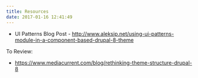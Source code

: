 ```yaml
---
title: Resources
date: 2017-01-16 12:41:49
---
```


* UI Patterns Blog Post - http://www.aleksip.net/using-ui-patterns-module-in-a-component-based-drupal-8-theme

To Review:
* https://www.mediacurrent.com/blog/rethinking-theme-structure-drupal-8